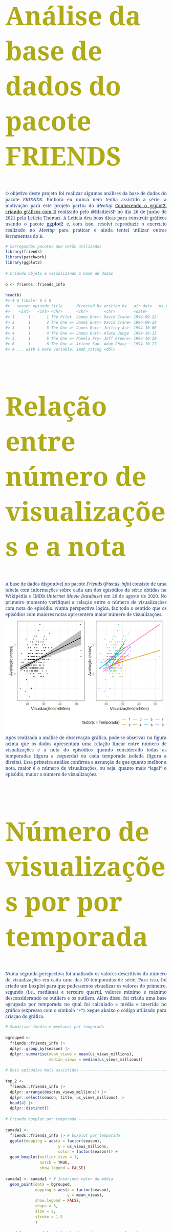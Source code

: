 
<!-- README.md is generated from README.Rmd. Please edit that file -->
<style type="text/css">
@import url('https://fonts.googleapis.com/css2?family=Noto+Serif:wght@700&display=swap');

h1{
  font-size: 80px;
  color: #afaa17;
  font-family: 'Noto Serif', serif;
}
p{
  text-align: justify;
  color: #1d3e81;
  font-family: 'Noto Serif', serif;
}
</style>

# Análise da base de dados do pacote FRIENDS

<!-- badges: start -->
<!-- badges: end -->
<p>

O objetivo deste projeto foi realizar algumas análises da base de dados
do pacote *FRIENDS*. Embora eu nunca nem tenha assistido a série, a
motivação para este projeto partiu do *Meetup* [Conhecendo o ggplot2:
criando gráficos com R](https://www.youtube.com/watch?v=lkX9ms1eX10)
realizado pelo @RladiesSP no dia 26 de junho de 2021 pela Letícia
Thomaz. A Letícia deu boas dicas para construir gráficos usando o pacote
**ggplot2** e, com isso, resolvi reproduzir o exercício realizado no
*Meetup* para praticar e ainda tentei utilizar outras ferramentas do R.

``` r
# Carregandos pacotes que serão utilizados
library(friends)
library(patchwork)
library(ggplot2)

# Criando objeto e visualizando a base de dados 

b <- friends::friends_info

head(b)
#> # A tibble: 6 x 8
#>   season episode title      directed_by written_by   air_date   us_views_millio~
#>    <int>   <int> <chr>      <chr>       <chr>        <date>                <dbl>
#> 1      1       1 The Pilot  James Burr~ David Crane~ 1994-09-22             21.5
#> 2      1       2 The One w~ James Burr~ David Crane~ 1994-09-29             20.2
#> 3      1       3 The One w~ James Burr~ Jeffrey Ast~ 1994-10-06             19.5
#> 4      1       4 The One w~ James Burr~ Alexa Junge  1994-10-13             19.7
#> 5      1       5 The One w~ Pamela Fry~ Jeff Greens~ 1994-10-20             18.6
#> 6      1       6 The One w~ Arlene San~ Adam Chase ~ 1994-10-27             18.2
#> # ... with 1 more variable: imdb_rating <dbl>
```

# Relação entre número de visualizações e a nota

A base de dados disponível no pacote *Friends* (*friends\_info*)
consiste de uma tabela com informações sobre cada um dos episódios da
série obtidas na Wikipédia e IMDb (*Internet Movie Database*) em 26 de
agosto de 2020. No primeiro momento verifiquei a relação entre o número
de visualizações com nota do episódio. Numa perspectiva lógica, faz todo
o sentido que os episódios com maiores notas apresentem maior número de
visualizações.  
<img src="README_files/figure-gfm/unnamed-chunk-4-1.png" width="100%" />
Após realizada a análise de observação gráfica, pode-se observar na
figura acima que os dados apresentam uma relação linear entre número de
visualizações e a nota do episódios quando considerado todas as
temporadas (figura a esquerda) ou cada temporada isolada (figura a
direita). Essa primeira análise confirma a assunção de que quanto melhor
a nota, maior é o número de visualizações, ou seja, quanto mais “legal”
o episódio, maior o número de visualizações.

# Número de visualizações por por temporada

Numa segunda perspectiva foi analisado os valores descritivos do número
de visualizações em cada uma das 10 temporadas de série. Para isso, foi
criado um boxplot para que pudessemos visualizar os valores do primeiro,
segundo (i.e., mediana) e terceiro quartil, valores mínimo e máximo
desconsiderando os outliers e os outliers. Além disso, foi criada uma
base agrupada por temporada no qual foi calculado a média e inserida no
gráfico (expresso com o símbolo “+”). Segue abaixo o código utilizado
para criação do gráfico.

``` r
# Sumarizar (media e mediana) por temporada -------------------------------

bgrouped <-
  friends::friends_info |>
  dplyr::group_by(season) |>
  dplyr::summarise(mean_views = mean(us_views_millions),
                   median_views = median(us_views_millions))

# Dois episódios mais assistidos ------------------------------------------

top_2 <-
  friends::friends_info |>
  dplyr::arrange(desc(us_views_millions)) |>
  dplyr::select(season, title, us_views_millions) |>
  head(4) |>
  dplyr::distinct()

# Criando boxplot por temporada -------------------------------------------

camada1 <-
  friends::friends_info |> # boxplot por temporada
  ggplot(mapping = aes(x = factor(season),
                       y = us_views_millions,
                       color = factor(season))) +
  geom_boxplot(outlier.size = 1,
               notch = TRUE,
               show.legend = FALSE)

camada2 <- camada1 + # Inserindo valor da média
  geom_point(data = bgrouped,
             mapping = aes(x = factor(season),
                           y = mean_views),
             show.legend = FALSE,
             shape = 3,
             size = 2,
             stroke = 1.5
             )

camada3 <-  camada2 + # Rotulando as 2 maiores visualizações
  geom_label(data = top_2,
             mapping = aes(x = factor(season),
                           y = us_views_millions,
                           label = title),
             show.legend = FALSE
            ) +
   labs(title = "FRIENDS: Número de Visualizações por temporada",
       x = "Temporada",
       y = "Número de visualizaçãoes (milhões)") +
    theme_bw() +
    theme(plot.title = element_text(family = "Times New Roman",
                                    size = 18,
                                    hjust = 0.5),
          axis.title = element_text(size = 12, face = "bold"),
          axis.text = element_text(color = "black", size = 10, face = "bold")
    )

camada3
```

<img src="README_files/figure-gfm/unnamed-chunk-5-1.png" width="100%" />

Após inspeção visual é possível verificar que a temporada com maior
número ibope, ou seja, maior número médio de visualizaçãoes foi a
segunda temporada com mais de 30 milhoes visualizações. Após esse pico
de ibope da série e com a excessão da temporada 8 que apresentou um
elevado ibope, os valores médios de cada temporada foram reduzindo de
forma progressiva atingindo a menor visualização nas temporadas 6 e 7. A
temporada 8, em particular, embora apresente valor médio de
visualizações menor do que aquele observado na temporada 2, esa
tempoerada apresenta o episódio com maior número de visualização,
ilustrando uma melhora no ibope da série que se aproxima da melhor
temporada de FRIEDS (temporada 2). Por fim, vale destacar que na
temporada 2 e 10, o episódio “The One After the Superbowl” e “The Last
One”, respectivamente, tiveram mais de 50 milhões de visualizações,
sendo os 2 recordistas de ibope de toda a temporada da série FRIENDS.

# Qual o gênero da série FRIENDS?

Como mencionado, eu nunca assisti a série e, por conta disso, eu
desconheço o gênero da série. Neste sentido, ao visualizar as bases de
dados disponíveis no pacote FRIENDS, notei que uma delas (i.e.,
friends::friends\_emotions) tinha a “emoção” predominante de cada cena
ao longo de toda a série. Com isso, vi a oportunidade de tentar
descobrir qual é o gênero da série. A partir daí, filtrei as observações
que continham cenas “neutras” e fiz um gráfico de barras (e um
*piechart*) para verificar qual era a emoção mais frequente. Após está
análise, pude observar que as cenas alegres (*Joyful*) eram as mais
frequentes (vide figura abaixo) e, consequentente, assumi que a série é
uma comédia.
<img src="README_files/figure-gfm/unnamed-chunk-6-1.png" width="100%" /><img src="README_files/figure-gfm/unnamed-chunk-6-2.png" width="100%" />
Para confirmar minha conclusão de que a série FRIENDS é um série de
comédia, fui checar no
[Wikipédia](https://pt.wikipedia.org/wiki/Friends) as informações sobre
a série e, de fato, a série é uma série de comédia, mais
especificamente, *Sitcom*, que significa *situation* *comedy*.

# Considerações Finais

Após analisada a base de dados do pacote FRIENDS pode-se notar que, como
esperado, o número de visualizações parece estar diretamente associado
com a nota do episódio segundo a IMDb, *Internet Movie Database*. Também
foi possível identificar que o número de visualizações foi maior no
início da temporada, em particular na 2°, e, em seguida, houve uma queda
no ibope da série. Por fim, como eu não conheço a série, tentei
identificar qual o gênero por meio das bases de dados disponíveis no
pacote e, conforme minha análise sugeriu, a série, de fato, é do gênero
comédia.
